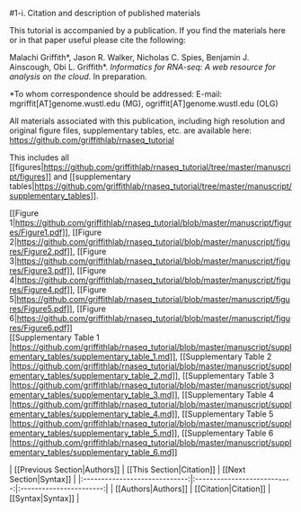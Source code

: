 #1-i. Citation and description of published materials

This tutorial is accompanied by a publication.  If you find the materials here or in that paper useful please cite the following:

Malachi Griffith\*, Jason R. Walker, Nicholas C. Spies, Benjamin J. Ainscough, Obi L. Griffith\*. *Informatics for RNA-seq: A web resource for analysis on the cloud*. In preparation.

\*To whom correspondence should be addressed: 
E-mail: mgriffit[AT]genome.wustl.edu (MG), ogriffit[AT]genome.wustl.edu (OLG)

All materials associated with this publication, including high resolution and original figure files, supplementary tables, etc. are available here: https://github.com/griffithlab/rnaseq_tutorial

This includes all [[figures|https://github.com/griffithlab/rnaseq_tutorial/tree/master/manuscript/figures]] and [[supplementary tables|https://github.com/griffithlab/rnaseq_tutorial/tree/master/manuscript/supplementary_tables]].

[[Figure 1|https://github.com/griffithlab/rnaseq_tutorial/blob/master/manuscript/figures/Figure1.pdf]], 
[[Figure 2|https://github.com/griffithlab/rnaseq_tutorial/blob/master/manuscript/figures/Figure2.pdf]], 
[[Figure 3|https://github.com/griffithlab/rnaseq_tutorial/blob/master/manuscript/figures/Figure3.pdf]], 
[[Figure 4|https://github.com/griffithlab/rnaseq_tutorial/blob/master/manuscript/figures/Figure4.pdf]], 
[[Figure 5|https://github.com/griffithlab/rnaseq_tutorial/blob/master/manuscript/figures/Figure5.pdf]], 
[[Figure 6|https://github.com/griffithlab/rnaseq_tutorial/blob/master/manuscript/figures/Figure6.pdf]]<br>
[[Supplementary Table 1 |https://github.com/griffithlab/rnaseq_tutorial/blob/master/manuscript/supplementary_tables/supplementary_table_1.md]], 
[[Supplementary Table 2 |https://github.com/griffithlab/rnaseq_tutorial/blob/master/manuscript/supplementary_tables/supplementary_table_2.md]], 
[[Supplementary Table 3 |https://github.com/griffithlab/rnaseq_tutorial/blob/master/manuscript/supplementary_tables/supplementary_table_3.md]], 
[[Supplementary Table 4 |https://github.com/griffithlab/rnaseq_tutorial/blob/master/manuscript/supplementary_tables/supplementary_table_4.md]], 
[[Supplementary Table 5 |https://github.com/griffithlab/rnaseq_tutorial/blob/master/manuscript/supplementary_tables/supplementary_table_5.md]], 
[[Supplementary Table 6 |https://github.com/griffithlab/rnaseq_tutorial/blob/master/manuscript/supplementary_tables/supplementary_table_6.md]]<br>

| [[Previous Section|Authors]]  | [[This Section|Citation]]   | [[Next Section|Syntax]] |
|:-----------------------------:|:---------------------------:|:-----------------------:|
| [[Authors|Authors]]           | [[Citation|Citation]]       | [[Syntax|Syntax]]       |

